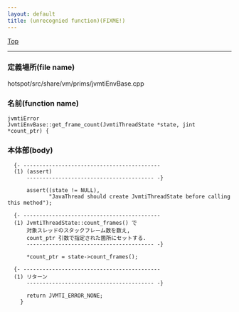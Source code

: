 ```yaml
---
layout: default
title: (unrecognied function)(FIXME!)
---
```

[Top](../index.html)

--- 
### 定義場所(file name)
hotspot/src/share/vm/prims/jvmtiEnvBase.cpp

### 名前(function name)
```
jvmtiError
JvmtiEnvBase::get_frame_count(JvmtiThreadState *state, jint *count_ptr) {
```

### 本体部(body)
```
  {- -------------------------------------------
  (1) (assert)
      ---------------------------------------- -}

	  assert((state != NULL),
	         "JavaThread should create JvmtiThreadState before calling this method");

  {- -------------------------------------------
  (1) JvmtiThreadState::count_frames() で
      対象スレッドのスタックフレーム数を数え, 
      count_ptr 引数で指定された箇所にセットする.
      ---------------------------------------- -}

	  *count_ptr = state->count_frames();

  {- -------------------------------------------
  (1) リターン
      ---------------------------------------- -}

	  return JVMTI_ERROR_NONE;
	}
	
```


